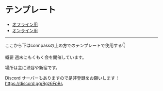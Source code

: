 # テンプレート

- [オフライン用](OFFLINE.md)
- [オンライン用](ONLINE.md)

------

ここから下はconnpassの上の方でのテンプレートで使用する👇

概要
週末にもくもく会を開催しています。

場所は主に渋谷や新宿です。

Discord サーバーもありますので是非登録をお願いします！
https://discord.gg/Rgz6FpBs
